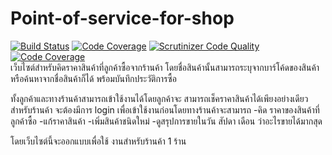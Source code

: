 Point-of-service-for-shop
=========================
[![Build Status](https://travis-ci.org/CE-KMITL-OOAD-2014/POS4Shop.svg?branch=master)](https://travis-ci.org/CE-KMITL-OOAD-2014/POS4Shop)
[![Code Coverage](https://scrutinizer-ci.com/g/CE-KMITL-OOAD-2014/POS4Shop/badges/coverage.png?b=master)](https://scrutinizer-ci.com/g/CE-KMITL-OOAD-2014/POS4Shop/?branch=master)
[![Scrutinizer Code Quality](https://scrutinizer-ci.com/g/CE-KMITL-OOAD-2014/POS4Shop/badges/quality-score.png?b=master)](https://scrutinizer-ci.com/g/CE-KMITL-OOAD-2014/POS4Shop/?branch=master)
[![Code Coverage](https://scrutinizer-ci.com/g/CE-KMITL-OOAD-2014/POS4Shop/badges/coverage.png?b=master)](https://scrutinizer-ci.com/g/CE-KMITL-OOAD-2014/POS4Shop/?branch=master)  
เว็บไซต์สำหรับคิดราคาสินค้าที่ลูกค้าซื้อจากร้านค้า 
โดยชื่อสินค้านั้นสามารถระบุจากบาร์โค้ดของสินค้าหรือค้นหาจากชื่อสินค้าก็ได้ พร้อมบันทึกประวัติการซื้อ

ทั้งลูกค้าและทางร้านค้าสามารถเข้าใช้งานได้โดยลูกค้าจะ สามารถเช็คราคาสินค้าได้เพียงอย่างเดียว สำหรับร้านค้า จะต้องมีการ login เพื่อเข้าใช้งานก่อนโดยทางร้านค้าจะสามารถ -คิด ราคาของสินค้าที่ลูกค้าซื้อ -แก้ราคาสินค้า -เพิ่มสินค้าชนิดใหม่ -ดูสรุปการขายในวัน สัปดา เดือน ว่าอะไรขายได้มากสุด

โดยเว็บไซต์นี้จะออกแบบเพื่อใช้ งานสำหรับร้านค้า 1 ร้าน
